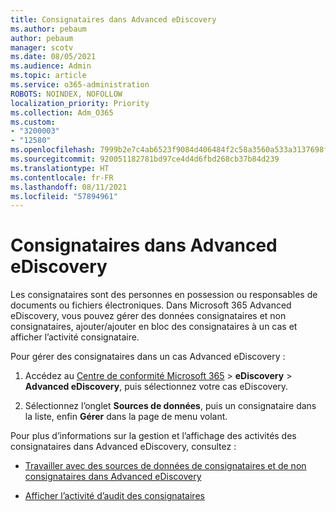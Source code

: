 ```yaml
---
title: Consignataires dans Advanced eDiscovery
ms.author: pebaum
author: pebaum
manager: scotv
ms.date: 08/05/2021
ms.audience: Admin
ms.topic: article
ms.service: o365-administration
ROBOTS: NOINDEX, NOFOLLOW
localization_priority: Priority
ms.collection: Adm_O365
ms.custom:
- "3200003"
- "12580"
ms.openlocfilehash: 7999b2e7c4ab6523f9084d406484f2c58a3560a533a3137698f07a18c58d46f4
ms.sourcegitcommit: 920051182781bd97ce4d4d6fbd268cb37b84d239
ms.translationtype: HT
ms.contentlocale: fr-FR
ms.lasthandoff: 08/11/2021
ms.locfileid: "57894961"
---
```

# <a name="custodians-in-advanced-ediscovery"></a>Consignataires dans Advanced eDiscovery

Les consignataires sont des personnes en possession ou responsables de documents ou fichiers électroniques. Dans Microsoft 365 Advanced eDiscovery, vous pouvez gérer des données consignataires et non consignataires, ajouter/ajouter en bloc des consignataires à un cas et afficher l’activité consignataire.

Pour gérer des consignataires dans un cas Advanced eDiscovery :

1. Accédez au [Centre de conformité Microsoft 365](https://compliance.microsoft.com/) > **eDiscovery** > **Advanced eDiscovery**, puis sélectionnez votre cas eDiscovery.

1. Sélectionnez l’onglet **Sources de données**, puis un consignataire dans la liste, enfin **Gérer** dans la page de menu volant.

Pour plus d’informations sur la gestion et l’affichage des activités des consignataires dans Advanced eDiscovery, consultez :

- [Travailler avec des sources de données de consignataires et de non consignataires dans Advanced eDiscovery](https://docs.microsoft.com/microsoft-365/compliance/managing-custodians)

- [Afficher l’activité d’audit des consignataires](https://docs.microsoft.com/microsoft-365/compliance/view-custodian-activity)